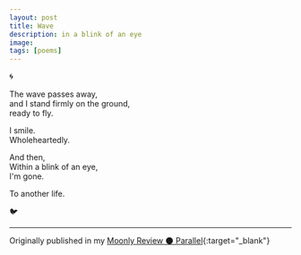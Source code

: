 ```yaml
---
layout: post
title: Wave
description: in a blink of an eye
image: 
tags: [poems]
---
```


🌀<br>

The wave passes away,<br>
and I stand firmly on the ground,<br>
ready to fly.<br>

I smile.<br>
Wholeheartedly.<br>

And then, <br>
Within a blink of an eye,<br> 
I'm gone.<br>

To another life.<br>

🐦

---
Originally published in my [Moonly Review 🌑 Parallel](https://michalkorzonek.substack.com/p/moonly-review-parallel){:target="_blank"}